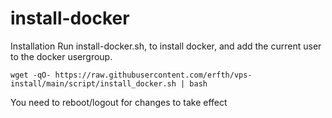 # install-docker

Installation
Run install-docker.sh, to install docker, and add the current user to the docker usergroup.
```
wget -qO- https://raw.githubusercontent.com/erfth/vps-install/main/script/install_docker.sh | bash
```
You need to reboot/logout for changes to take effect
